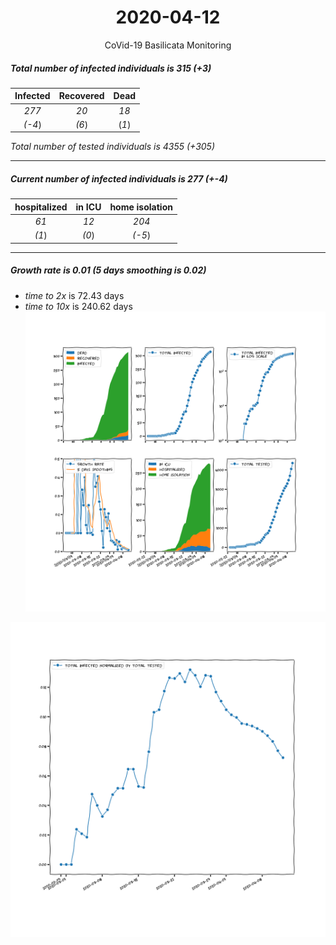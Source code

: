 <div align='center'>

# 2020-04-12
CoVid-19 Basilicata Monitoring
</div>

##### Total number of infected individuals is 315 (+3)
Infected | Recovered | Dead
:---: | :---: | :---:
*277* | *20* | *18*
*(-4*) | *(6*) | (*1*)

*Total number of tested individuals is 4355 (+305)*
***
##### Current number of infected individuals is 277 (+-4)
hospitalized | in ICU | home isolation
:---: | :---: | :---:
*61* |*12* |*204*
*(1*) |*(0*) |*(-5*)
***
##### Growth rate is 0.01 (5 days smoothing is 0.02)
- *time to 2x* is 72.43 days
- *time to 10x* is 240.62 days
![stats][stats]

![infected_normalized][infected_normalized]

[stats]: stats_Basilicata.png
[infected_normalized]: infected_normalized_Basilicata.png
